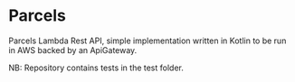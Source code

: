 # Parcels

Parcels Lambda Rest API, simple implementation written in Kotlin to be run in AWS backed by an ApiGateway.

NB: Repository contains tests in the test folder.

